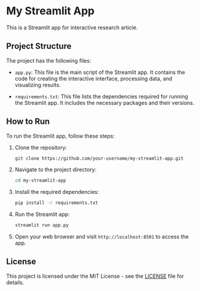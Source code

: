 # My Streamlit App

This is a Streamlit app for interactive research article.

## Project Structure

The project has the following files:

- `app.py`: This file is the main script of the Streamlit app. It contains the code for creating the interactive interface, processing data, and visualizing results.

- `requirements.txt`: This file lists the dependencies required for running the Streamlit app. It includes the necessary packages and their versions.

## How to Run

To run the Streamlit app, follow these steps:

1. Clone the repository:

   ```bash
   git clone https://github.com/your-username/my-streamlit-app.git
   ```

2. Navigate to the project directory:

   ```bash
   cd my-streamlit-app
   ```

3. Install the required dependencies:

   ```bash
   pip install -r requirements.txt
   ```

4. Run the Streamlit app:

   ```bash
   streamlit run app.py
   ```

5. Open your web browser and visit `http://localhost:8501` to access the app.

## License

This project is licensed under the MIT License - see the [LICENSE](LICENSE) file for details.